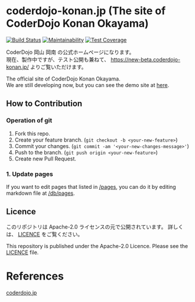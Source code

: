 coderdojo-konan.jp (The site of CoderDojo Konan Okayama)
====

[![Build Status](https://travis-ci.org/CoderDojo-Konan-Okayama/coderdojo-konan.jp.svg?branch=master)](https://travis-ci.org/CoderDojo-Konan-Okayama/coderdojo-konan.jp)
[![Maintainability](https://api.codeclimate.com/v1/badges/5dc68bf422fb19f6c628/maintainability)](https://codeclimate.com/github/CoderDojo-Konan-Okayama/coderdojo-konan.jp/maintainability)
[![Test Coverage](https://api.codeclimate.com/v1/badges/5dc68bf422fb19f6c628/test_coverage)](https://codeclimate.com/github/CoderDojo-Konan-Okayama/coderdojo-konan.jp/test_coverage)

CoderDojo 岡山 岡南 の公式ホームページになります。  
現在、製作中ですが、テスト公開も兼ねて、 https://new-beta.coderdojo-konan.jp/ よりご覧いただけます。

The official site of CoderDojo Konan Okayama.  
We are still developing now, but you can see the demo site at [here](https://new-beta.coderdojo-konan.jp/).

## How to Contribution

### Operation of git

1. Fork this repo.
2. Create your feature branch. (`git checkout -b <your-new-feature>`)
3. Commit your changes. (`git commit -am '<your-new-changes-message>'`)
4. Push to the branch. (`git push origin <your-new-feature>`)
5. Create new Pull Request.

### 1. Update pages

If you want to edit pages that listed in [/pages](https://new-beta.coderdojo-konan.jp/pages),
you can do it by editing markdown file at [/db/pages](/db/pages).



## Licence

このリポジトリは Apache-2.0 ライセンスの元で公開されています。
詳しくは、 [LICENCE](/LICENCE) をご覧ください。

This repository is published under the Apache-2.0 Licence.
Please see the [LICENCE](/LICENCE) file.

# References

[coderdojo.jp](https://github.com/coderdojo-japan/coderdojo.jp)
